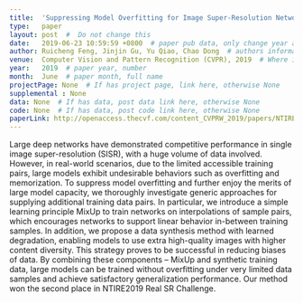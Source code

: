 ```yaml
---
title:  'Suppressing Model Overfitting for Image Super-Resolution Networks'  #  Paper title, covered by ''
type:   paper
layout: post  #  Do not change this
date:   2019-06-23 10:59:59 +0800  # paper pub data, only change year and month according to this format
author: Ruicheng Feng, Jinjin Gu, Yu Qiao, Chao Dong  # authors information
venue:  Computer Vision and Pattern Recognition (CVPR), 2019  # Where it be, ICCV and CVPR remove IEEE Conference on, 
year:   2019  # paper year, number
month:  June  # paper month, full name
projectPage: None  # If has project page, link here, otherwise None
supplemental : None
data: None  # If has data, post data link here, otherwise None
code: None  # If has data, post code link here, otherwise None
paperLink: http://openaccess.thecvf.com/content_CVPRW_2019/papers/NTIRE/Feng_Suppressing_Model_Overfitting_for_Image_Super-Resolution_Networks_CVPRW_2019_paper.pdf  # post paper pdf link here
---
```


Large deep networks have demonstrated competitive performance in single image super-resolution (SISR), with a huge volume of data involved. However, in real-world scenarios, due to the limited accessible training pairs, large models exhibit undesirable behaviors such as overfitting and memorization. To suppress model overfitting and further enjoy the merits of large model capacity, we thoroughly investigate generic approaches for supplying additional training data pairs. In particular, we introduce a simple learning principle MixUp to train networks on interpolations of sample pairs, which encourages networks to support linear behavior in-between training samples. In addition, we propose a data synthesis method with learned degradation, enabling models to use extra high-quality images with higher content diversity. This strategy proves to be successful in reducing biases of data. By combining these components – MixUp and synthetic training data, large models can be trained without overfitting under very limited data samples and achieve satisfactory generalization performance. Our method won the second place in NTIRE2019 Real SR Challenge.